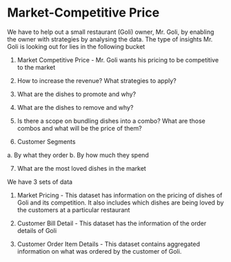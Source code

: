 # Market-Competitive Price

We have to help out a small restaurant (Goli) owner, Mr. Goli, by enabling the owner with strategies
by analysing the data. The type of insights Mr. Goli is looking out for lies in the following bucket

1. Market Competitive Price - Mr. Goli wants his pricing to be competitive to the market

2. How to increase the revenue? What strategies to apply?

3. What are the dishes to promote and why? 

4. What are the dishes to remove and why?

5. Is there a scope on bundling dishes into a combo? What are those combos and what will be
the price of them? 

6. Customer Segments

a. By what they order
b. By how much they spend

7. What are the most loved dishes in the market 

We have 3 sets of data

1. Market Pricing - This dataset has information on the pricing of dishes of Goli and its
competition. It also includes which dishes are being loved by the customers at a
particular restaurant

2. Customer Bill Detail - This dataset has the information of the order details of Goli

3. Customer Order Item Details - This dataset contains aggregated information on what
was ordered by the customer of Goli.
